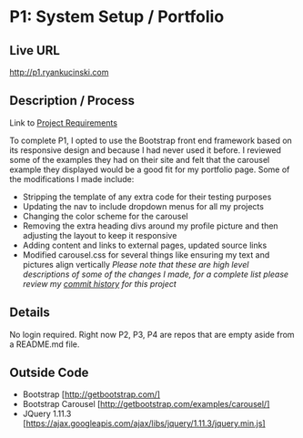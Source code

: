 # P1: System Setup / Portfolio

## Live URL
http://p1.ryankucinski.com

## Description / Process
Link to [Project Requirements](http://dwa15.com/Projects/P1)

To complete P1, I opted to use the Bootstrap front end framework based on its responsive design and because I had never used it before. I reviewed some of the examples they had on their site and felt that the carousel example they displayed would be a good fit for my portfolio page. Some of the modifications I made include:
* Stripping the template of any extra code for their testing purposes
* Updating the nav to include dropdown menus for all my projects 
* Changing the color scheme for the carousel
* Removing the extra heading divs around my profile picture and then adjusting the layout to keep it responsive
* Adding content and links to external pages, updated source links
* Modified carousel.css for several things like ensuring my text and pictures align vertically
_Please note that these are high level descriptions of some of the changes I made, for a complete list please review my [commit history](https://github.com/RyanKuc/P1/commits/master) for this project_


## Details
No login required.
Right now P2, P3, P4 are repos that are empty aside from a README.md file.

## Outside Code
* Bootstrap [http://getbootstrap.com/]
* Bootstrap Carousel [http://getbootstrap.com/examples/carousel/]
* JQuery 1.11.3 [https://ajax.googleapis.com/ajax/libs/jquery/1.11.3/jquery.min.js]
